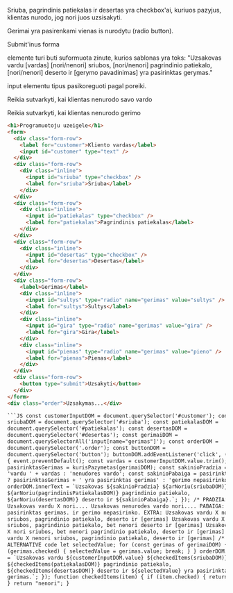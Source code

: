 Sriuba, pagrindinis patiekalas ir desertas yra checkbox'ai, kuriuos pazyjus, klientas nurodo, jog nori juos uzsisakyti.

Gerimai yra pasirenkami vienas is nurodytu (radio button).

Submit'inus forma <div class="order"> elemente turi buti suformuota zinute, kurios sablonas yra toks: "Uzsakovas vardu [vardas] [nori/nenori] sriubos, [nori/nenori] pagrindinio patiekalo, [nori/nenori] deserto ir [gerymo pavadinimas] yra pasirinktas gerymas."

input elementu tipus pasikoreguoti pagal poreiki.

Reikia sutvarkyti, kai klientas nenurodo savo vardo

Reikia sutvarkyti, kai klientas nenurodo gerimo

````html
<h1>Programuotoju uzeigele</h1>
<form>
  <div class="form-row">
    <label for="customer">Kliento vardas</label>
    <input id="customer" type="text" />
  </div>
  <div class="form-row">
    <div class="inline">
      <input id="sriuba" type="checkbox" />
      <label for="sriuba">Sriuba</label>
    </div>
  </div>
  <div class="form-row">
    <div class="inline">
      <input id="patiekalas" type="checkbox" />
      <label for="patiekalas">Pagrindinis patiekalas</label>
    </div>
  </div>
  <div class="form-row">
    <div class="inline">
      <input id="desertas" type="checkbox" />
      <label for="desertas">Desertas</label>
    </div>
  </div>
  <div class="form-row">
    <label>Gerimas</label>
    <div class="inline">
      <input id="sultys" type="radio" name="gerimas" value="sultys" />
      <label for="sultys">Sultys</label>
    </div>
    <div class="inline">
      <input id="gira" type="radio" name="gerimas" value="gira" />
      <label for="gira">Gira</label>
    </div>
    <div class="inline">
      <input id="pienas" type="radio" name="gerimas" value="pieno" />
      <label for="pienas">Pienas</label>
    </div>
  </div>
  <div class="form-row">
    <button type="submit">Uzsakyti</button>
  </div>
</form>
<div class="order">Uzsakymas...</div>

```JS const customerInputDOM = document.querySelector('#customer'); const
sriubaDOM = document.querySelector('#sriuba'); const patiekalasDOM =
document.querySelector('#patiekalas'); const desertasDOM =
document.querySelector('#desertas'); const gerimaiDOM =
document.querySelectorAll('input[name="gerimas"]'); const orderDOM =
document.querySelector('.order'); const buttonDOM =
document.querySelector('button'); buttonDOM.addEventListener('click', (event) =>
{ event.preventDefault(); const vardas = customerInputDOM.value.trim(); const
pasirinktasGerimas = kurisPazymetas(gerimaiDOM); const sakinioPradzia = vardas ?
'vardu ' + vardas : 'nenudores vardo'; const sakinioPabaiga = pasirinktasGerimas
? pasirinktasGerimas + ' yra pasirinktas gerimas' : 'gerimo nepasirinko';
orderDOM.innerText = `Uzsakovas ${sakinioPradzia} ${arNoriu(sriubaDOM)} sriubos,
${arNoriu(pagrindinisPatiekalasDOM)} pagrindinio patiekalo,
${arNoriu(desertasDOM)} deserto ir ${sakinioPabaiga}.`; }); /* PRADZIA:
Uzsakovas vardu X nori.... Uzsakovas nenurodes vardo nori.... PABAIGA: ir X yra
pasirinktas gerimas. ir gerimo nepasirinko. EXTRA: Uzsakovas vardu X nori
sriubos, pagrindinio patiekalo, deserto ir [gerimas] Uzsakovas vardu X nori
sriubos, pagrindinio patiekalo, bet nenori deserto ir [gerimas] Uzsakovas vardu
X nori sriubos, bet nenori pagrindinio patiekalo, deserto ir [gerimas] Uzsakovas
vardu X nenori sriubos, pagrindinio patiekalo, deserto ir [gerimas] /*
ALTERNATIVE code let selectedValue; for (const gerimas of gerimaiDOM) { if
(gerimas.checked) { selectedValue = gerimas.value; break; } } orderDOM.innerText
= `Uzsakovas vardu ${customerInputDOM.value} ${checkedItems(sriubaDOM)} sriubos,
${checkedItems(patiekalasDOM)} pagrindinio patiekalo,
${checkedItems(desertasDOM)} deserto ir ${selectedValue} yra pasirinktas
gerimas.`; }); function checkedItems(item) { if (item.checked) { return "nori";
} return "nenori"; }
````
